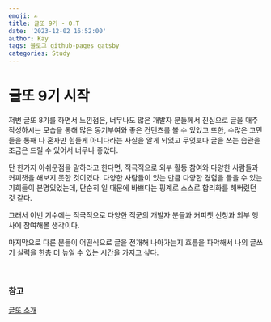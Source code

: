 ```yaml
---
emoji: ✍️
title: 글또 9기 - O.T
date: '2023-12-02 16:52:00'
author: Kay
tags: 블로그 github-pages gatsby
categories: Study
---
```


# 글또 9기 시작

저번 글또 8기를 하면서 느낀점은, 너무나도 많은 개발자 분들께서 진심으로 글을 매주 작성하시는 모습을 통해 많은 동기부여와 좋은 컨텐츠를 볼 수 있었고 또한, 수많은 고민들을 통해 나 혼자만 힘들게 아니다라는 사실을 알게 되었고 무엇보다 글을 쓰는 습관을 조금은 드릴 수 있어서 너무나 좋았다.

단 한가지 아쉬운점을 말하라고 한다면, 적극적으로 외부 활동 참여와 다양한 사람들과 커피챗을 해보지 못한 것이였다.
다양한 사람들이 있는 만큼 다양한 경험을 들을 수 있는 기회들이 분명있었는데, 단순히 일 때문에 바쁘다는 핑계로 스스로 합리화를 해버렸던 것 같다.

그래서 이번 기수에는 적극적으로 다양한 직군의 개발자 분들과 커피챗 신청과 외부 행사에 참여해볼 생각이다.

마지막으로 다른 분들이 어떤식으로 글을 전개해 나아가는지 흐름을 파악해서 나의 글쓰기 실력을 한층 더 높일 수 있는 시간을 가지고 싶다.

<br/>

### 참고

[글또 소개](https://www.notion.so/ac5b18a482fb4df497d4e8257ad4d516)

```toc

```
